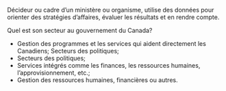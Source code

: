 Décideur ou cadre d’un ministère ou organisme, utilise des données pour orienter des stratégies d’affaires, évaluer les résultats et en rendre compte.

Quel est son secteur au gouvernement du Canada?
* Gestion des programmes et les services qui aident directement les Canadiens;
Secteurs des politiques;
* Secteurs des politiques;
* Services intégrés comme les finances, les ressources humaines, l’approvisionnement, etc.;
* Gestion des ressources humaines, financières ou autres.